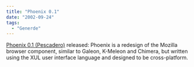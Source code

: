 ```yaml
---
title: "Phoenix 0.1"
date: "2002-09-24"
tags:
  - "Generde"
---
```


[Phoenix 0.1 (Pescadero)](http://www.mozilla.org/projects/phoenix/phoenix-release-notes.html) released: Phoenix is a redesign of the Mozilla browser component, similar to Galeon, K-Meleon and Chimera, but written using the XUL user interface language and designed to be cross-platform.
